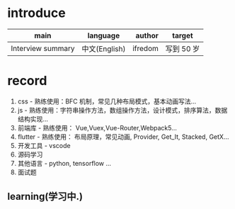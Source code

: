 # introduce

|       main        |   language    |  author |   target   |
| :---------------: | :-----------: | ------: | :--------: |
| Interview summary | 中文(English) | ifredom | 写到 50 岁 |

# record

1. css - 熟练使用：BFC 机制，常见几种布局模式，基本动画写法...
2. js - 熟练使用：字符串操作方法，数组操作方法，设计模式，排序算法，数据结构实现...
3. 前端库 - 熟练使用： Vue,Vuex,Vue-Router,Webpack5...
4. flutter - 熟练使用： 布局原理，常见动画, Provider, Get_It, Stacked, GetX...
5. 开发工具 - vscode
6. 源码学习
7. 其他语言 - python, tensorflow ...
8. 面试题

## learning(学习中.)
